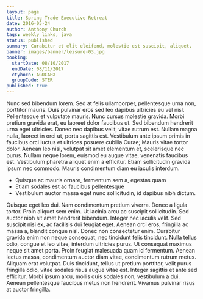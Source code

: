 ```yaml
---
layout: page
title: Spring Trade Executive Retreat
date: 2016-05-24
author: Anthony Church
tags: weekly links, java
status: published
summary: Curabitur et elit eleifend, molestie est suscipit, aliquet.
banner: images/banner/leisure-03.jpg
booking:
  startDate: 08/10/2017
  endDate: 08/11/2017
  ctyhocn: AGOCAHX
  groupCode: STER
published: true
---
```

Nunc sed bibendum lorem. Sed at felis ullamcorper, pellentesque urna non, porttitor mauris. Duis pulvinar eros sed leo dapibus ultricies eu vel nisl. Pellentesque et vulputate mauris. Nunc cursus molestie gravida. Morbi pretium gravida erat, eu laoreet dolor faucibus ut. Sed bibendum hendrerit urna eget ultricies.
Donec nec dapibus velit, vitae rutrum est. Nullam magna nulla, laoreet in orci ut, porta sagittis est. Vestibulum ante ipsum primis in faucibus orci luctus et ultrices posuere cubilia Curae; Mauris vitae tortor dolor. Aenean leo nisi, volutpat sit amet elementum et, scelerisque nec purus. Nullam neque lorem, euismod eu augue vitae, venenatis faucibus est. Vestibulum pharetra aliquet enim a efficitur. Etiam sollicitudin gravida ipsum nec commodo. Mauris condimentum diam eu iaculis interdum.

* Quisque ac mauris ornare, fermentum sem a, egestas quam
* Etiam sodales est ac faucibus pellentesque
* Vestibulum auctor massa eget nunc sollicitudin, id dapibus nibh dictum.

Quisque eget leo dui. Nam condimentum pretium viverra. Donec a ligula tortor. Proin aliquet sem enim. Ut lacinia arcu ac suscipit sollicitudin. Sed auctor nibh sit amet hendrerit bibendum. Integer nec iaculis velit.
Sed suscipit nisi ex, ac facilisis dui feugiat eget. Aenean orci eros, fringilla ac massa a, blandit congue nisl. Donec non consectetur enim. Curabitur gravida enim non neque consequat, nec tincidunt felis tincidunt. Nulla tellus odio, congue et leo vitae, interdum ultricies purus. Ut consequat maximus neque sit amet porta. Proin feugiat malesuada quam id fermentum. Aenean lectus massa, condimentum auctor diam vitae, condimentum rutrum metus. Aliquam erat volutpat. Duis tincidunt, tellus ut pretium porttitor, velit purus fringilla odio, vitae sodales risus augue vitae est. Integer sagittis et ante sed efficitur. Morbi ipsum arcu, mollis quis sodales non, vestibulum a dui. Aenean pellentesque faucibus metus non hendrerit. Vivamus pulvinar risus at auctor fringilla.
